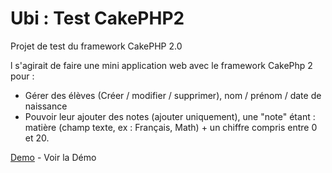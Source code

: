 # Ubi : Test CakePHP2

Projet de test du framework CakePHP 2.0 

l s'agirait de faire une mini application web avec le framework CakePhp 2 pour :

- Gérer des élèves (Créer / modifier / supprimer), nom / prénom / date de naissance
- Pouvoir leur ajouter des notes (ajouter uniquement), une "note" étant : matière (champ texte, ex : Français, Math) + un chiffre compris entre 0 et 20.

[Demo](http://ubitest-cake2.sio14-16.fr/) - Voir la Démo

